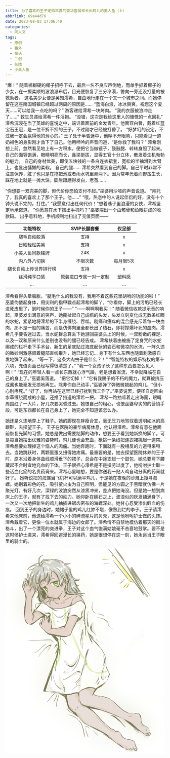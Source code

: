 ```yaml
---
title: 为了喜欢的王子定购巫婆的豪华套餐却长出鸡儿的美人鱼（上）
abbrlink: 69a44d76
date: 2023-08-03 17:06:40
categories:
  - 同人文
tags:
  - 原创
  - 番外
  - 童话
  - 二创
  - 扶她
  - 小美人鱼
---
```



“爆！”
随着梆梆硬的椰子招呼下去，最后一名不良应声倒地，而单手抓着椰子的少女，在一撩柔顺的波浪瀑布后，目光便恢复了三分冷漠，瞥向一旁还没打量的被救助者。
这名美少女便是英知澪希，自由地行走在一个又一个城市之间。而她停留在这座南国城镇已经超过两周的原因是……
“蓝海白浪，冰冰爽爽，祝您这个夏天……可以给我一点吃的吗？”
游客递给澪希一块烤肉。
“我的衣服被浪冲走了……”
救生员递给澪希一件浴袍。
“没错，这次是我给这里人的慷慨的一点回礼”
澪希沉浸在当了英雄的喜悦之中，端详着面前的金发青年。他面容白皙，戴着红蓝宝石王冠，是一位不折不扣的王子，不过刚才已经被打昏了。
“好梦幻的设定，不过我一定会赢得他的芳心的。”
王子处于半昏迷中，他睁不开眼睛，只能看见一道奶褐色的身影刚才救下了自己。他用呻吟的声音问道，“是你救了我吗？”
澪希刚想上前，忽然看见地上有一方积水，便把它当做镜子，鼓鼓腮、转转身照了起来。
自己的面容饱满，眼睛明亮而长，鼻梁挺拔，显得五官十分立体，散发着生机勃勃的魅力。
自己的身材优美，即使五块钱的一条白连衣裙套，宽松的半袖滑到大臂上，也显出慵懒的柔软。
自己的腿……
澪希突然看到自己的脚。自己平时非常不注意保养，脏了也只是在拖把池或者雨水坑里涮两下。因为常年光着而野蛮生长，踩在地上就是一摊大饼。脚后跟磨得发白，老茧……

“你想要一双完美的脚，但代价你恐怕支付不起。”巫婆用沙哑的声音说道。
“拜托了，我真的喜欢上了那个王子。他……”
“哦，热恋中的人说起伴侣的好，没有十个钟头说不完的。打住。”
“我愿意付出任何代价！”想着巷子里浪漫的女侠，澪希坚定地承诺道。
"你愿意在水下掏出手机吗？"巫婆端出一个由骸骨和鱼眼拼成的收款码。
出乎意料地，手机顺利地扫出了充值页面——

|        功能特权        |        SVIP长腿套餐       |   仅足部  |
|:----------------------:|:-------------------------:|:---------:|
|      腿毛自动脱落      |            支持           |     x     |
|      日晒轻松美黑      |            支持           |     x     |
|    小美人鱼同款铭牌    |            24K            |     x     |
|      内八外八切换      |          不限次数         | 每月限5次 |
| 腿长自动上传世界排行榜 |            支持           |     x     |
|      丝滑纯享口感      |   原装进口专属一对一定制  |   塑料感  |
|            …           |             …             |     …     |

澪希看得头晕脑胀，“腿毛什么的我没有，我用不着这些花里胡哨的功能的啦！”
巫婆佝偻起身体，用尖利的指甲戳点起澪希的脚丫，“你看你，脚上的污垢已经长进死皮里了，到时候你的王子——”
“——啊啊啊我买！”
随着微信收款提示音的响起，巫婆发出满意的笑声，她撕扯起自己成绺的头发，头发立刻变化成无数条红眼的水蛇，紧紧地将澪希的下半身缠绕、吞噬。剧痛和瘙痒的混合感充斥着每一块血肉，那不是一般的痛苦，而是仿佛肉里全都长出了结石，即将撑爆坏死的血肉。澪希几乎要昏迷过去，当水蛇群总算丢下她游回巫婆头上的时候，一双粉嫩的裸足、以及一双和原来什么差别也没有的腿已经告成。
澪希扶着由被施了定身咒的水蛇绑成的栏杆走下手术台，新生的足底贴过海底起伏的岩石和微凉的水流，一阵久违的微妙刺激感顺着腿部直线攀升，她已经忘记…
身下有什么东西也随着刺激感自发地弹了起来。
“等一下，这条大肉虫子是什么？！”
“智能特权的娱乐特权的第十六项，充值页面已经写得很清楚了。”
“我一个女孩子长了这种东西要怎么见人啊！”
“现在的年轻人看一点长东西就心浮气躁，老是想着省流，不幸就降临在自己的身上了。”巫婆奚落道。
“把它切掉！”
“它有我赐予的不朽的魔力，就算被挤压成酱也能毫发无损地再生。除非你自己动手，”巫婆弹了弹微微翘起的鸡儿，“但小心别疼死。”
“好了，你再站在这里已经打扰到我工作了。”巫婆说罢，便径自走回由水草缠绕而成的小屋，还推了挡道的澪希一把。
澪希一路抽噎着走出海面，眼睛周围红了一大片，好几次要哭昏过去。她恨自己的粗心，也恨巫婆卑劣的的营销手段，可是东西都长在自己身上了，她完全不知道该怎么办。

她还是久违地穿上了鞋子。她的脚现在胖瘦合宜，毫无压力地驾驭着透明如冰的高跟鞋，去探望王子。
王子在医院的豪华病房休息，他认得澪希。澪希有意在他面前恢复光脚的习惯，她总是做出需要踮脚的动作，想要王子看到她新换的脚丫。可是每当她摆出优雅的姿势时，鸡儿便也会充血，枪挑一条线把连衣裙挑起一道帘。
澪希想要处理掉这个恼人的肉瘤。当她奔跑时，下面就有一股相反的力道甩来甩去。当她跳跃时，两颗蛋蛋又扭得她疼痛。最重要的是，她去探望医院休养的王子时，原本沿着身体曲线顺滑垂下的裙子，总会在中途支起一个鼓包，她总要弯下腰藏起不合时宜地充血的下体。王子很担心澪希是不是操劳过度了，他吩咐护士取一些活血化瘀的名贵药膏来。澪希心里暗想，要是你送我一贴人鸡自动分离的药膏就好了。
她听说把的海螺当飞机杯可以磨平鸡儿，于是她在夜晚的沙滩上搜寻海螺。她别着彩色的花，吸引萤火虫为自己照明，但能见的方圆之于黑暗就仿佛一片聚光灯。有好几次，深绿的波浪突然从漆黑冲来，差点把她淹没。但是她一想到病床上的王子，就有了找下去的动力。她仰卧在礁石之上，波浪似的灰发铺满身下，一次又一次地把新生的鸡儿抽插进锯齿密布的海螺深处。她甘心忍受渗出鲜血的伤痕。
回到王子的身边时，她裙子里的鸡儿红肿不堪，像熟到烂的李子。王子请澪希来他床前，他送给澪希一个小小的碎流星片的贝壳，这是他吩咐护士做的头饰。澪希戴着它，更像一位本就属于海边的女郎了。澪希情不自禁地模仿着那天的街斗格斗，出了一个漂亮的突进拳，王子对这个血气饱满姑娘毫不吝啬地鼓掌。要不是这时侯护士进来，澪希得回避漫长的换药，她是很想停在这一刻，她永远当王子眼里的骑士的。

![](/images/oc/浴袍安静思考澪希.png "偏向成熟风格的澪希（画师：阡伊）")